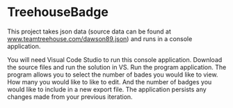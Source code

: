 # TreehouseBadge

This project takes json data (source data can be found at www.teamtreehouse.com/dawson89.json) and runs in a console application. 

You will need Visual Code Studio to run this console application.
Download the source files and run the solution in VS. Run the program application. The program allows you to select the number of bades you would like to view. How many you would like to like to edit. And the number of badges you would like to include in a new export file. The application persists any changes made from your previous iteration. 
